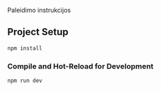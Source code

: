 Paleidimo instrukcijos

## Project Setup

```sh
npm install
```

### Compile and Hot-Reload for Development

```sh
npm run dev
```
